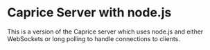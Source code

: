Caprice Server with node.js
=========

This is a version of the Caprice server which uses node.js and either
WebSockets or long polling to handle connections to clients.
